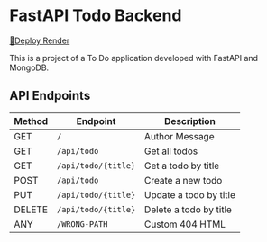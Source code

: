 # FastAPI Todo Backend

[🚀Deploy Render](https://todo-backend-co15.onrender.com)

This is a project of a To Do application developed with FastAPI and MongoDB.




## API Endpoints

| Method | Endpoint              | Description                  |
|--------|-----------------------|------------------------------|
| GET    | `/`                   | Author Message               |
| GET    | `/api/todo`           | Get all todos                |
| GET    | `/api/todo/{title}`   | Get a todo by title          |
| POST   | `/api/todo`           | Create a new todo            |
| PUT    | `/api/todo/{title}`   | Update a todo by title       |
| DELETE | `/api/todo/{title}`   | Delete a todo by title       |
| ANY    | `/WRONG-PATH`         | Custom 404 HTML              |


